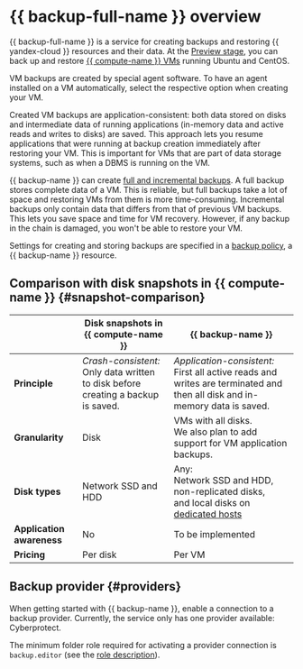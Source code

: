 # {{ backup-full-name }} overview

{{ backup-full-name }} is a service for creating backups and restoring {{ yandex-cloud }} resources and their data. At the [Preview stage](../../overview/concepts/launch-stages.md), you can back up and restore [{{ compute-name }} VMs](../../compute/concepts/vm.md) running Ubuntu and CentOS.

VM backups are created by special agent software. To have an agent installed on a VM automatically, select the respective option when creating your VM.

Created VM backups are application-consistent: both data stored on disks and intermediate data of running applications (in-memory data and active reads and writes to disks) are saved. This approach lets you resume applications that were running at backup creation immediately after restoring your VM. This is important for VMs that are part of data storage systems, such as when a DBMS is running on the VM.

{{ backup-name }} can create [full and incremental backups](backup.md#types). A full backup stores complete data of a VM. This is reliable, but full backups take a lot of space and restoring VMs from them is more time-consuming. Incremental backups only contain data that differs from that of previous VM backups. This lets you save space and time for VM recovery. However, if any backup in the chain is damaged, you won't be able to restore your VM.

Settings for creating and storing backups are specified in a [backup policy](policy.md), a {{ backup-name }} resource.

## Comparison with disk snapshots in {{ compute-name }} {#snapshot-comparison}

| | Disk snapshots in {{ compute-name }} | {{ backup-name }} |
| --- | --- | --- |
| **Principle** | _Crash-consistent:_<br>Only data written to disk before creating a backup is saved. | _Application-consistent:_<br>First all active reads and writes are terminated and then all disk and in-memory data is saved. |
| **Granularity** | Disk | VMs with all disks.<br>We also plan to add support for VM application backups. |
| **Disk types** | Network SSD and HDD | Any:<br>Network SSD and HDD,<br>non-replicated disks,<br>and local disks on [dedicated hosts](../../compute/concepts/dedicated-host.md) |
| **Application awareness** | No | To be implemented |
| **Pricing** | Per disk | Per VM |


## Backup provider {#providers}

When getting started with {{ backup-name }}, enable a connection to a backup provider. Currently, the service only has one provider available: Cyberprotect.

The minimum folder role required for activating a provider connection is `backup.editor` (see the [role description](../security/index.md#backup-editor)).

